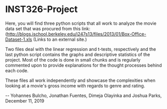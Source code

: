 # INST326-Project

Here, you will find three python scripts that all work to analyze the movie data set that was procured from this link: 
(http://blogs.ischool.berkeley.edu/i247s13/files/2013/01/Box-Office-Dataset-1.xls (Links to an external site.) 

Two files deal with the linear regression and t-tests, respectively and the last python script contains the graphs and descriptive
statistics of the project. Most of the code is done in small chunks and is regularly commented upon to provide explanations for 
the thought processes behind each code. 

These files all work independently and showcase the complexities when looking at a movie's gross income with regards to genre and
rating.



-- Yohannes Bulcho, Jonathan Fuentes, Dimeja Olayinka and Joshua Parks, December 11, 2019
